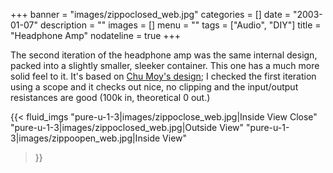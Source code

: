 +++
banner = "images/zippoclosed_web.jpg"
categories = []
date = "2003-01-07"
description = ""
images = []
menu = ""
tags = ["Audio", "DIY"]
title = "Headphone Amp"
nodateline = true
+++

The second iteration of the headphone amp was the same internal design, packed into a slightly smaller, sleeker container. This one has a much more solid feel to it. 
It's based on [Chu Moy's design](https://tangentsoft.net/audio/cmoy/); I checked the first iteration using a scope and it checks out nice, no clipping and the input/output resistances are good (100k in, theoretical 0 out.)

{{< fluid_imgs 
  "pure-u-1-3|images/zippoclose_web.jpg|Inside View Close" 
  "pure-u-1-3|images/zippoclosed_web.jpg|Outside View" 
  "pure-u-1-3|images/zippoopen_web.jpg|Inside View" 

>}}
